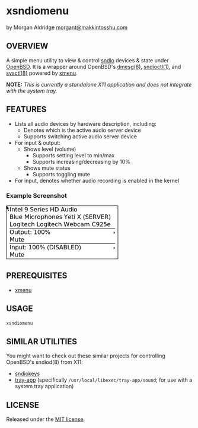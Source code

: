 # xsndiomenu
by Morgan Aldridge <morgant@makkintosshu.com>

## OVERVIEW

A simple menu utility to view & control [sndio](https://sndio.org/) devices & state under [OpenBSD](https://www.openbsd.org/). It is a wrapper around OpenBSD's [dmesg(8)](http://man.openbsd.org/dmesg), [sndioctl(1)](http://man.openbsd.org/sndioctl), and [sysctl(8)](http://man.openbsd.org/man8/sysctl.8) powered by [xmenu](https://github.com/phillbush/xmenu).

**NOTE:** _This is currently a standalone X11 application and does not integrate with the system tray._

## FEATURES

* Lists all audio devices by hardware description, including:
    * Denotes which is the active audio server device
    * Supports switching active audio server device
* For input & output:
    * Shows level (volume)
        * Supports setting level to min/max
        * Supports increasing/decreasing by 10%
    * Shows mute status
        * Supports toggling mute
* For input, denotes whether audio recording is enabled in the kernel

### Example Screenshot

![Screenshot of `xsndiomenu` showing three audio devices (the second being the active server), output level (100%) and mute option, and input level (100%; recording disabled in the kernel) and mute option](xsndiomenu.png)

## PREREQUISITES

* [xmenu](https://github.com/phillbush/xmenu)

## USAGE

`xsndiomenu`

## SIMILAR UTILITIES

You might want to check out these similar projects for controlling OpenBSD's sndiod(8) from X11:

* [sndiokeys](https://github.com/ratchov/sndiokeys)
* [tray-app](https://www.bsdua.org/tray-app.html) (specifically `/usr/local/libexec/tray-app/sound`; for use with a system tray application)

## LICENSE

Released under the [MIT license](LICENSE).
